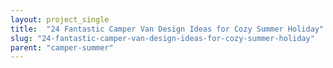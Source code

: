 ```yaml
---
layout: project_single
title:  "24 Fantastic Camper Van Design Ideas for Cozy Summer Holiday"
slug: "24-fantastic-camper-van-design-ideas-for-cozy-summer-holiday"
parent: "camper-summer"
---
```

 